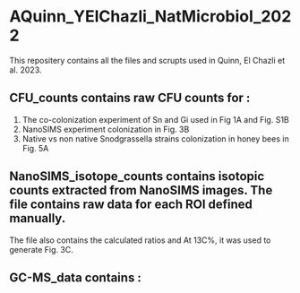 # AQuinn_YElChazli_NatMicrobiol_2022

This repositery contains all the files and scrupts used in Quinn, El Chazli et al. 2023. 

## CFU_counts contains raw CFU counts for : 
  
  1. The co-colonization experiment of Sn and Gi used in Fig 1A and Fig. S1B
  2. NanoSIMS experiment colonization in Fig. 3B
  3. Native vs non native Snodgrassella strains colonization in honey bees in Fig. 5A
  
## NanoSIMS_isotope_counts contains isotopic counts extracted from NanoSIMS images. The file contains raw data for each ROI defined manually.
The file also contains the calculated ratios and At 13C%, it was used to generate Fig. 3C.


## GC-MS_data contains :
